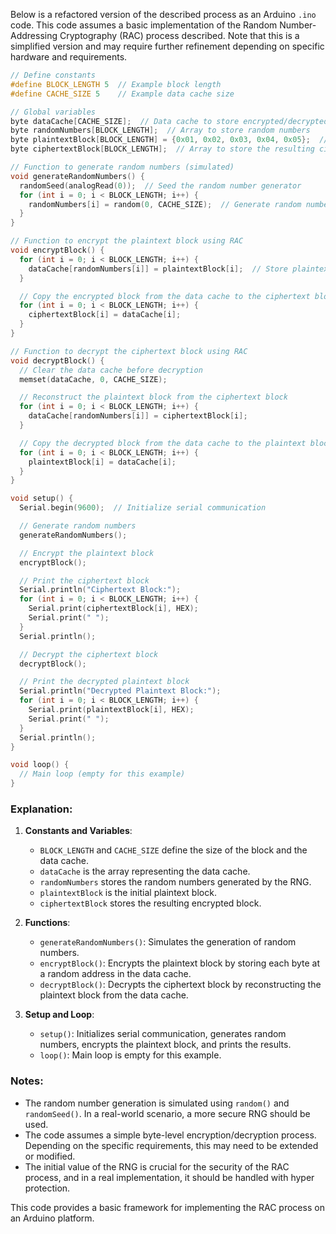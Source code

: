 Below is a refactored version of the described process as an Arduino `.ino` code. This code assumes a basic implementation of the Random Number-Addressing Cryptography (RAC) process described. Note that this is a simplified version and may require further refinement depending on specific hardware and requirements.

```cpp
// Define constants
#define BLOCK_LENGTH 5  // Example block length
#define CACHE_SIZE 5    // Example data cache size

// Global variables
byte dataCache[CACHE_SIZE];  // Data cache to store encrypted/decrypted blocks
byte randomNumbers[BLOCK_LENGTH];  // Array to store random numbers
byte plaintextBlock[BLOCK_LENGTH] = {0x01, 0x02, 0x03, 0x04, 0x05};  // Example plaintext block
byte ciphertextBlock[BLOCK_LENGTH];  // Array to store the resulting ciphertext block

// Function to generate random numbers (simulated)
void generateRandomNumbers() {
  randomSeed(analogRead(0));  // Seed the random number generator
  for (int i = 0; i < BLOCK_LENGTH; i++) {
    randomNumbers[i] = random(0, CACHE_SIZE);  // Generate random numbers within the cache size
  }
}

// Function to encrypt the plaintext block using RAC
void encryptBlock() {
  for (int i = 0; i < BLOCK_LENGTH; i++) {
    dataCache[randomNumbers[i]] = plaintextBlock[i];  // Store plaintext byte at the random address
  }

  // Copy the encrypted block from the data cache to the ciphertext block
  for (int i = 0; i < BLOCK_LENGTH; i++) {
    ciphertextBlock[i] = dataCache[i];
  }
}

// Function to decrypt the ciphertext block using RAC
void decryptBlock() {
  // Clear the data cache before decryption
  memset(dataCache, 0, CACHE_SIZE);

  // Reconstruct the plaintext block from the ciphertext block
  for (int i = 0; i < BLOCK_LENGTH; i++) {
    dataCache[randomNumbers[i]] = ciphertextBlock[i];
  }

  // Copy the decrypted block from the data cache to the plaintext block
  for (int i = 0; i < BLOCK_LENGTH; i++) {
    plaintextBlock[i] = dataCache[i];
  }
}

void setup() {
  Serial.begin(9600);  // Initialize serial communication

  // Generate random numbers
  generateRandomNumbers();

  // Encrypt the plaintext block
  encryptBlock();

  // Print the ciphertext block
  Serial.println("Ciphertext Block:");
  for (int i = 0; i < BLOCK_LENGTH; i++) {
    Serial.print(ciphertextBlock[i], HEX);
    Serial.print(" ");
  }
  Serial.println();

  // Decrypt the ciphertext block
  decryptBlock();

  // Print the decrypted plaintext block
  Serial.println("Decrypted Plaintext Block:");
  for (int i = 0; i < BLOCK_LENGTH; i++) {
    Serial.print(plaintextBlock[i], HEX);
    Serial.print(" ");
  }
  Serial.println();
}

void loop() {
  // Main loop (empty for this example)
}
```

### Explanation:
1. **Constants and Variables**:
   - `BLOCK_LENGTH` and `CACHE_SIZE` define the size of the block and the data cache.
   - `dataCache` is the array representing the data cache.
   - `randomNumbers` stores the random numbers generated by the RNG.
   - `plaintextBlock` is the initial plaintext block.
   - `ciphertextBlock` stores the resulting encrypted block.

2. **Functions**:
   - `generateRandomNumbers()`: Simulates the generation of random numbers.
   - `encryptBlock()`: Encrypts the plaintext block by storing each byte at a random address in the data cache.
   - `decryptBlock()`: Decrypts the ciphertext block by reconstructing the plaintext block from the data cache.

3. **Setup and Loop**:
   - `setup()`: Initializes serial communication, generates random numbers, encrypts the plaintext block, and prints the results.
   - `loop()`: Main loop is empty for this example.

### Notes:
- The random number generation is simulated using `random()` and `randomSeed()`. In a real-world scenario, a more secure RNG should be used.
- The code assumes a simple byte-level encryption/decryption process. Depending on the specific requirements, this may need to be extended or modified.
- The initial value of the RNG is crucial for the security of the RAC process, and in a real implementation, it should be handled with hyper protection.

This code provides a basic framework for implementing the RAC process on an Arduino platform.

